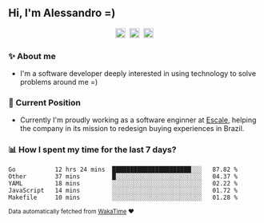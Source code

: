 ## Hi, I'm Alessandro =)

<p align="center">
  <a href="https://www.linkedin.com/in/alessandro-costa-dev/"><img src="https://img.shields.io/badge/-alessandro--costa--dev-%233f7ec6?style=flat-square&logo=Linkedin&logoColor=white" height="20"/></a>&nbsp;&nbsp;<a href="https://medium.com/@alessandro_costa"><img src="https://img.shields.io/badge/-%40alessandro__costa-%20black?style=flat-square&logo=Medium" height="20"/></a>&nbsp;&nbsp;<a href="mailto:alessandro96fc@gmail.com"><img src="https://img.shields.io/badge/-alessandro96fc%40gmail.com-%23c14438?style=flat-square&logo=Gmail&logoColor=white" height="20"/></a>
</p>

### :sparkles: About me

- I'm a software developer deeply interested in using technology to solve problems around me =)

### :office: Current Position 

-  Currently I'm proudly working as a software enginner at [Escale](https://github.com/escaletech), helping the company in its mission to redesign buying experiences in Brazil.

### :bar_chart: How I spent my time for the last 7 days?

<!--START_SECTION:waka-->
```text
Go           12 hrs 24 mins  ██████████████████████░░░   87.82 % 
Other        37 mins         █░░░░░░░░░░░░░░░░░░░░░░░░   04.37 % 
YAML         18 mins         ░░░░░░░░░░░░░░░░░░░░░░░░░   02.22 % 
JavaScript   14 mins         ░░░░░░░░░░░░░░░░░░░░░░░░░   01.72 % 
Makefile     10 mins         ░░░░░░░░░░░░░░░░░░░░░░░░░   01.28 %
```
<!--END_SECTION:waka-->

<sub>Data automatically fetched from [WakaTime](https://wakatime.com/) :heart:</sub>
